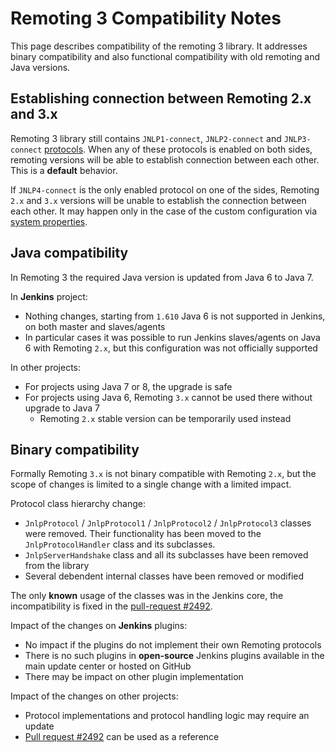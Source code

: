Remoting 3 Compatibility Notes
=====

This page describes compatibility of the remoting 3 library. 
It addresses binary compatibility and also functional compatibility with old remoting and Java versions.

## Establishing connection between Remoting 2.x and 3.x

Remoting 3 library still contains <code>JNLP1-connect</code>, <code>JNLP2-connect</code> 
  and <code>JNLP3-connect</code> [protocols](protocols.md). 
When any of these protocols is enabled on both sides, 
  remoting versions will be able to establish connection between each other.
This is a **default** behavior.

If <code>JNLP4-connect</code> is the only enabled protocol on one of the sides, 
  Remoting <code>2.x</code> and <code>3.x</code> versions will be unable to establish the connection between each other.
It may happen only in the case of the custom configuration via [system properties](configuration.md).

## Java compatibility

In Remoting 3 the required Java version is updated from Java 6 to Java 7.

In **Jenkins** project:

* Nothing changes, starting from <code>1.610</code> Java 6 is not supported in Jenkins, 
  on both master and slaves/agents
* In particular cases it was possible to run Jenkins slaves/agents on Java 6 with Remoting <code>2.x</code>, 
  but this configuration was not officially supported

In other projects:

* For projects using Java 7 or 8, the upgrade is safe
* For projects using Java 6, Remoting <code>3.x</code> cannot be used there without upgrade to Java 7
  * Remoting <code>2.x</code> stable version can be temporarily used instead

## Binary compatibility

Formally Remoting <code>3.x</code> is not binary compatible with Remoting <code>2.x</code>,
  but the scope of changes is limited to a single change with a limited impact.

Protocol class hierarchy change:

* `JnlpProtocol` / `JnlpProtocol1` / `JnlpProtocol2` / `JnlpProtocol3` classes were removed.
  Their functionality has been moved to the <code>JnlpProtocolHandler</code> class and its subclasses.  
* <code>JnlpServerHandshake</code> class and all its subclasses have been removed from the library
* Several debendent internal classes have been removed or modified

The only **known** usage of the classes was in the Jenkins core,
  the incompatibility is fixed in the [pull-request #2492](https://github.com/jenkinsci/jenkins/pull/2492).

Impact of the changes on **Jenkins** plugins:

* No impact if the plugins do not implement their own Remoting protocols
* There is no such plugins in **open-source** Jenkins plugins available in the main update center or hosted on GitHub
* There may be impact on other plugin implementation

Impact of the changes on other projects:

* Protocol implementations and protocol handling logic may require an update
* [Pull request #2492](https://github.com/jenkinsci/jenkins/pull/2492) can be used as a reference
